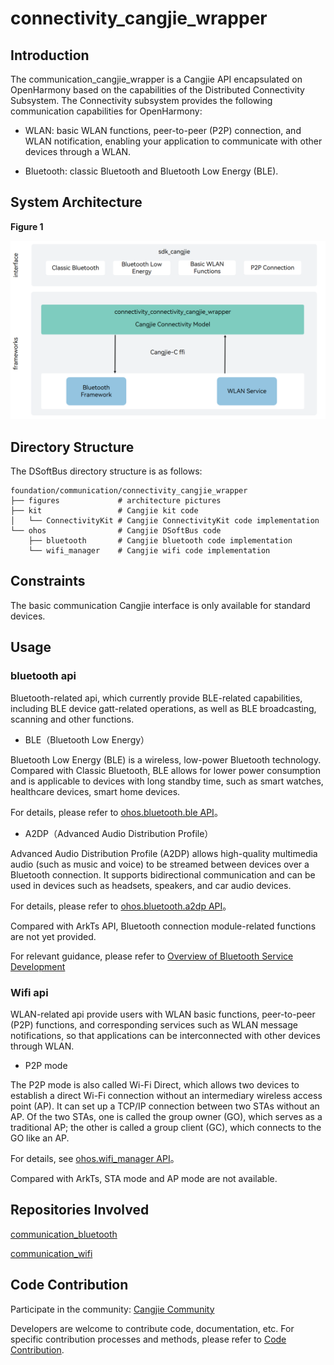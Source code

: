 # connectivity_cangjie_wrapper

## Introduction

The communication_cangjie_wrapper is a Cangjie API encapsulated on OpenHarmony based on the capabilities of the Distributed Connectivity Subsystem. The Connectivity subsystem provides the following communication capabilities for OpenHarmony:

- WLAN: basic WLAN functions, peer-to-peer (P2P) connection, and WLAN notification, enabling your application to communicate with other devices through a WLAN.

- Bluetooth: classic Bluetooth and Bluetooth Low Energy (BLE).

## System Architecture

**Figure 1**

![](figures/connectivity_cangjie_wrapper_architecture_en.png)

## Directory Structure

The DSoftBus directory structure is as follows:

```
foundation/communication/connectivity_cangjie_wrapper
├── figures             # architecture pictures
├── kit                 # Cangjie kit code
│   └── ConnectivityKit # Cangjie ConnectivityKit code implementation
└── ohos                # Cangjie DSoftBus code
    ├── bluetooth       # Cangjie bluetooth code implementation
    └── wifi_manager    # Cangjie wifi code implementation
```

## Constraints

The basic communication Cangjie interface is only available for standard devices.

## Usage

### bluetooth api

Bluetooth-related api, which currently provide BLE-related capabilities, including BLE device gatt-related operations, as well as BLE broadcasting, scanning and other functions.

-   BLE（Bluetooth Low Energy）

Bluetooth Low Energy (BLE) is a wireless, low-power Bluetooth technology. Compared with Classic Bluetooth, BLE allows for lower power consumption and is applicable to devices with long standby time, such as smart watches, healthcare devices, smart home devices.

For details, please refer to [ohos.bluetooth.ble API](https://gitcode.com/openharmony-sig/arkcompiler_cangjie_ark_interop/blob/master/doc/API_Reference/source_en/apis/ConnectivityKit/cj-apis-bluetooth-ble.md)。

-   A2DP（Advanced Audio Distribution Profile）

Advanced Audio Distribution Profile (A2DP) allows high-quality multimedia audio (such as music and voice) to be streamed between devices over a Bluetooth connection. It supports bidirectional communication and can be used in devices such as headsets, speakers, and car audio devices.

For details, please refer to [ohos.bluetooth.a2dp API](https://gitcode.com/openharmony-sig/arkcompiler_cangjie_ark_interop/blob/master/doc/API_Reference/source_zh_cn/apis/ConnectivityKit/cj-apis-bluetooth-a2dp.md)。

Compared with ArkTs API, Bluetooth connection module-related functions are not yet provided.

For relevant guidance, please refer to [Overview of Bluetooth Service Development](https://gitcode.com/openharmony-sig/arkcompiler_cangjie_ark_interop/blob/master/doc/Dev_Guide/source_en/connectivity/bluetooth/cj-bluetooth-overview.md)

### Wifi api

WLAN-related api provide users with WLAN basic functions, peer-to-peer (P2P) functions, and corresponding services such as WLAN message notifications, so that applications can be interconnected with other devices through WLAN.

-   P2P mode

The P2P mode is also called Wi-Fi Direct, which allows two devices to establish a direct Wi-Fi connection without an intermediary wireless access point (AP). It can set up a TCP/IP connection between two STAs without an AP. Of the two STAs, one is called the group owner (GO), which serves as a traditional AP; the other is called a group client (GC), which connects to the GO like an AP.

For details, see [ohos.wifi_manager API](https://gitcode.com/openharmony-sig/arkcompiler_cangjie_ark_interop/blob/master/doc/API_Reference/source_en/apis/ConnectivityKit/cj-apis-wifi_manager.md)。

Compared with ArkTs, STA mode and AP mode are not available.

## Repositories Involved

[communication\_bluetooth](https://gitee.com/openharmony/communication_bluetooth/blob/master/README.md)

[communication\_wifi](https://gitee.com/openharmony/communication_wifi/blob/master/README.md)

## Code Contribution

Participate in the community: [Cangjie Community](https://gitcode.com/Cangjie)

Developers are welcome to contribute code, documentation, etc. For specific contribution processes and methods, please refer to [Code Contribution](https://gitcode.com/openharmony/docs/blob/master/en/contribute/code-contribution.md).
